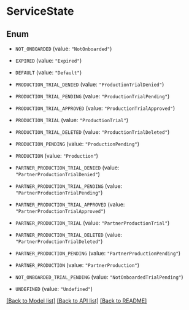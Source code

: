 # ServiceState

## Enum


* `NOT_ONBOARDED` (value: `"NotOnboarded"`)

* `EXPIRED` (value: `"Expired"`)

* `DEFAULT` (value: `"Default"`)

* `PRODUCTION_TRIAL_DENIED` (value: `"ProductionTrialDenied"`)

* `PRODUCTION_TRIAL_PENDING` (value: `"ProductionTrialPending"`)

* `PRODUCTION_TRIAL_APPROVED` (value: `"ProductionTrialApproved"`)

* `PRODUCTION_TRIAL` (value: `"ProductionTrial"`)

* `PRODUCTION_TRIAL_DELETED` (value: `"ProductionTrialDeleted"`)

* `PRODUCTION_PENDING` (value: `"ProductionPending"`)

* `PRODUCTION` (value: `"Production"`)

* `PARTNER_PRODUCTION_TRIAL_DENIED` (value: `"PartnerProductionTrialDenied"`)

* `PARTNER_PRODUCTION_TRIAL_PENDING` (value: `"PartnerProductionTrialPending"`)

* `PARTNER_PRODUCTION_TRIAL_APPROVED` (value: `"PartnerProductionTrialApproved"`)

* `PARTNER_PRODUCTION_TRIAL` (value: `"PartnerProductionTrial"`)

* `PARTNER_PRODUCTION_TRIAL_DELETED` (value: `"PartnerProductionTrialDeleted"`)

* `PARTNER_PRODUCTION_PENDING` (value: `"PartnerProductionPending"`)

* `PARTNER_PRODUCTION` (value: `"PartnerProduction"`)

* `NOT_ONBOARDED_TRIAL_PENDING` (value: `"NotOnboardedTrialPending"`)

* `UNDEFINED` (value: `"Undefined"`)


[[Back to Model list]](../README.md#documentation-for-models) [[Back to API list]](../README.md#documentation-for-api-endpoints) [[Back to README]](../README.md)


